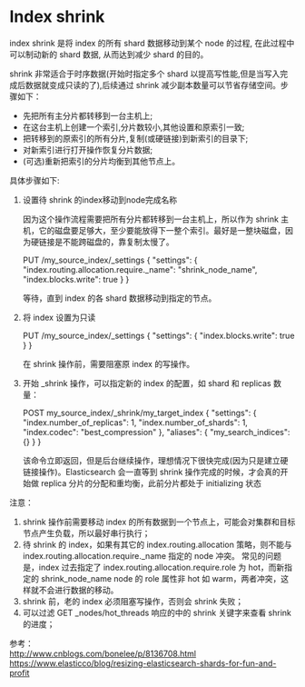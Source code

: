 # Index shrink

index shrink 是将 index 的所有 shard 数据移动到某个 node 的过程, 在此过程中可以制动新的 shard 数据, 从而达到减少 shard 的目的。

shrink 非常适合于时序数据(开始时指定多个 shard 以提高写性能,但是当写入完成后数据就变成只读的了),后续通过 shrink 减少副本数量可以节省存储空间。步骤如下：

+ 先把所有主分片都转移到一台主机上;
+ 在这台主机上创建一个索引,分片数较小,其他设置和原索引一致;
+ 把转移到的原索引的所有分片,复制(或硬链接)到新索引的目录下;
+ 对新索引进行打开操作恢复分片数据;
+ (可选)重新把索引的分片均衡到其他节点上。

具体步骤如下:

1. 设置待 shrink 的index移动到node完成名称

    因为这个操作流程需要把所有分片都转移到一台主机上，所以作为 shrink 主机，它的磁盘要足够大，至少要能放得下一整个索引。最好是一整块磁盘，因为硬链接是不能跨磁盘的，靠复制太慢了。

    PUT /my_source_index/_settings
    {
        "settings": {
            "index.routing.allocation.require._name": "shrink_node_name",
            "index.blocks.write": true
        }
    }

    等待，直到 index 的各 shard 数据移动到指定的节点。

1. 将 index 设置为只读

    PUT /my_source_index/_settings
    {
        "settings": {
            "index.blocks.write": true
        }
    }

    在 shrink 操作前，需要阻塞原 index 的写操作。

1. 开始 _shrink 操作，可以指定新的 index 的配置，如 shard 和 replicas 数量：

    POST my_source_index/_shrink/my_target_index
    {
        "settings": {
            "index.number_of_replicas": 1,
            "index.number_of_shards": 1, 
            "index.codec": "best_compression" 
        },
        "aliases": {
            "my_search_indices": {}
        }
    }

    该命令立即返回，但是后台继续操作，理想情况下很快完成(因为只是建立硬链接操作)。Elasticsearch 会一直等到 shrink 操作完成的时候，才会真的开始做 replica 分片的分配和重均衡，此前分片都处于 initializing 状态

注意：

1. shrink 操作前需要移动 index 的所有数据到一个节点上，可能会对集群和目标节点产生负载，所以最好串行执行；
1. 待 shrink 的 index，如果有其它的 index.routing.allocation 策略，则不能与 index.routing.allocation.require._name 指定的 node 冲突。
   常见的问题是，index 过去指定了 index.routing.allocation.require.role 为 hot，而新指定的 shrink_node_name node 的 role 属性非 hot 如 warm，两者冲突，这样就不会进行数据的移动。
1. shrink 前，老的 index 必须阻塞写操作，否则会 shrink 失败；
1. 可以过滤 GET _nodes/hot_threads 响应的中的 shrink 关键字来查看 shrink 的进度；

参考：  
http://www.cnblogs.com/bonelee/p/8136708.html  
https://www.elasticco/blog/resizing-elasticsearch-shards-for-fun-and-profit